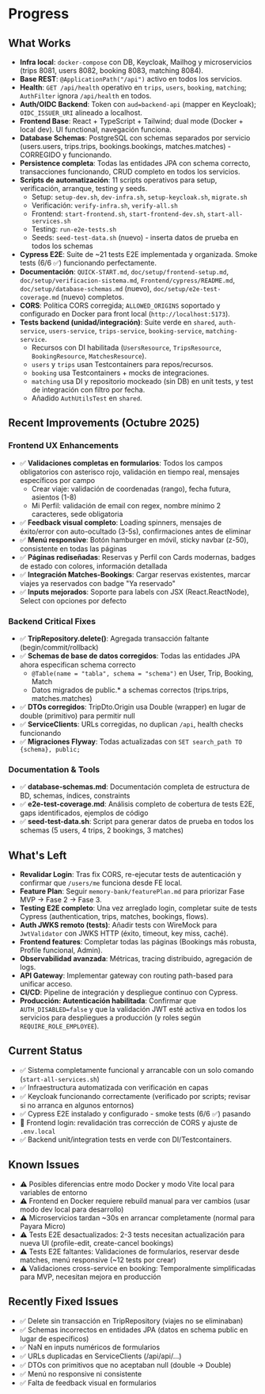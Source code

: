 # Progress

## What Works
- **Infra local**: `docker-compose` con DB, Keycloak, Mailhog y microservicios (trips 8081, users 8082, booking 8083, matching 8084).
- **Base REST**: `@ApplicationPath("/api")` activo en todos los servicios.
- **Health**: `GET /api/health` operativo en `trips`, `users`, `booking`, `matching`; `AuthFilter` ignora `/api/health` en todos.
- **Auth/OIDC Backend**: Token con `aud=backend-api` (mapper en Keycloak); `OIDC_ISSUER_URI` alineado a localhost.
- **Frontend Base**: React + TypeScript + Tailwind; dual mode (Docker + local dev). UI functional, navegación funciona.
- **Database Schemas**: PostgreSQL con schemas separados por servicio (users.users, trips.trips, bookings.bookings, matches.matches) - CORREGIDO y funcionando.
- **Persistence completa**: Todas las entidades JPA con schema correcto, transacciones funcionando, CRUD completo en todos los servicios.
- **Scripts de automatización**: 11 scripts operativos para setup, verificación, arranque, testing y seeds.
  - Setup: `setup-dev.sh`, `dev-infra.sh`, `setup-keycloak.sh`, `migrate.sh`
  - Verificación: `verify-infra.sh`, `verify-all.sh`
  - Frontend: `start-frontend.sh`, `start-frontend-dev.sh`, `start-all-services.sh`
  - Testing: `run-e2e-tests.sh`
  - Seeds: `seed-test-data.sh` (nuevo) - inserta datos de prueba en todos los schemas
- **Cypress E2E**: Suite de ~21 tests E2E implementada y organizada. Smoke tests (6/6 ✅) funcionando perfectamente.
- **Documentación**: `QUICK-START.md`, `doc/setup/frontend-setup.md`, `doc/setup/verificacion-sistema.md`, `Frontend/cypress/README.md`, `doc/setup/database-schemas.md` (nuevo), `doc/setup/e2e-test-coverage.md` (nuevo) completos.
 - **CORS**: Política CORS corregida; `ALLOWED_ORIGINS` soportado y configurado en Docker para front local (`http://localhost:5173`).
- **Tests backend (unidad/integración)**: Suite verde en `shared`, `auth-service`, `users-service`, `trips-service`, `booking-service`, `matching-service`.
  - Recursos con DI habilitada (`UsersResource`, `TripsResource`, `BookingResource`, `MatchesResource`).
  - `users` y `trips` usan Testcontainers para repos/recursos.
  - `booking` usa Testcontainers + mocks de integraciones.
  - `matching` usa DI y repositorio mockeado (sin DB) en unit tests, y test de integración con filtro por fecha.
  - Añadido `AuthUtilsTest` en `shared`.

## Recent Improvements (Octubre 2025)

### Frontend UX Enhancements
- ✅ **Validaciones completas en formularios**: Todos los campos obligatorios con asterisco rojo, validación en tiempo real, mensajes específicos por campo
  - Crear viaje: validación de coordenadas (rango), fecha futura, asientos (1-8)
  - Mi Perfil: validación de email con regex, nombre mínimo 2 caracteres, sede obligatoria
- ✅ **Feedback visual completo**: Loading spinners, mensajes de éxito/error con auto-ocultado (3-5s), confirmaciones antes de eliminar
- ✅ **Menú responsive**: Botón hamburger en móvil, sticky navbar (z-50), consistente en todas las páginas
- ✅ **Páginas rediseñadas**: Reservas y Perfil con Cards modernas, badges de estado con colores, información detallada
- ✅ **Integración Matches-Bookings**: Cargar reservas existentes, marcar viajes ya reservados con badge "Ya reservado"
- ✅ **Inputs mejorados**: Soporte para labels con JSX (React.ReactNode), Select con opciones por defecto

### Backend Critical Fixes
- ✅ **TripRepository.delete()**: Agregada transacción faltante (begin/commit/rollback)
- ✅ **Schemas de base de datos corregidos**: Todas las entidades JPA ahora especifican schema correcto
  - `@Table(name = "tabla", schema = "schema")` en User, Trip, Booking, Match
  - Datos migrados de public.* a schemas correctos (trips.trips, matches.matches)
- ✅ **DTOs corregidos**: TripDto.Origin usa Double (wrapper) en lugar de double (primitivo) para permitir null
- ✅ **ServiceClients**: URLs corregidas, no duplican `/api`, health checks funcionando
- ✅ **Migraciones Flyway**: Todas actualizadas con `SET search_path TO {schema}, public;`

### Documentation & Tools
- ✅ **database-schemas.md**: Documentación completa de estructura de BD, schemas, índices, constraints
- ✅ **e2e-test-coverage.md**: Análisis completo de cobertura de tests E2E, gaps identificados, ejemplos de código
- ✅ **seed-test-data.sh**: Script para generar datos de prueba en todos los schemas (5 users, 4 trips, 2 bookings, 3 matches)

## What's Left
- **Revalidar Login**: Tras fix CORS, re-ejecutar tests de autenticación y confirmar que `/users/me` funciona desde FE local.
- **Feature Plan**: Seguir `memory-bank/featurePlan.md` para priorizar Fase MVP → Fase 2 → Fase 3.
- **Testing E2E completo**: Una vez arreglado login, completar suite de tests Cypress (authentication, trips, matches, bookings, flows).
- **Auth JWKS remoto (tests)**: Añadir tests con WireMock para `JwtValidator` con JWKS HTTP (éxito, timeout, key miss, caché).
- **Frontend features**: Completar todas las páginas (Bookings más robusta, Profile funcional, Admin).
- **Observabilidad avanzada**: Métricas, tracing distribuido, agregación de logs.
- **API Gateway**: Implementar gateway con routing path-based para unificar acceso.
- **CI/CD**: Pipeline de integración y despliegue continuo con Cypress.
 - **Producción: Autenticación habilitada**: Confirmar que `AUTH_DISABLED=false` y que la validación JWT esté activa en todos los servicios para despliegues a producción (y roles según `REQUIRE_ROLE_EMPLOYEE`).

## Current Status
- ✅ Sistema completamente funcional y arrancable con un solo comando (`start-all-services.sh`)
- ✅ Infraestructura automatizada con verificación en capas
- ✅ Keycloak funcionando correctamente (verificado por scripts; revisar si no arranca en algunos entornos)
- ✅ Cypress E2E instalado y configurado - smoke tests (6/6 ✅) pasando
- 🔄 Frontend login: revalidación tras corrección de CORS y ajuste de `.env.local`
- ✅ Backend unit/integration tests en verde con DI/Testcontainers.

## Known Issues
- ⚠️ Posibles diferencias entre modo Docker y modo Vite local para variables de entorno
- ⚠️ Frontend en Docker requiere rebuild manual para ver cambios (usar modo dev local para desarrollo)
- ⚠️ Microservicios tardan ~30s en arrancar completamente (normal para Payara Micro)
- ⚠️ Tests E2E desactualizados: 2-3 tests necesitan actualización para nueva UI (profile-edit, create-cancel bookings)
- ⚠️ Tests E2E faltantes: Validaciones de formularios, reservar desde matches, menú responsive (~12 tests por crear)
- ⚠️ Validaciones cross-service en booking: Temporalmente simplificadas para MVP, necesitan mejora en producción

## Recently Fixed Issues
- ✅ Delete sin transacción en TripRepository (viajes no se eliminaban)
- ✅ Schemas incorrectos en entidades JPA (datos en schema public en lugar de específicos)
- ✅ NaN en inputs numéricos de formularios
- ✅ URLs duplicadas en ServiceClients (/api/api/...)
- ✅ DTOs con primitivos que no aceptaban null (double → Double)
- ✅ Menú no responsive ni consistente
- ✅ Falta de feedback visual en formularios
